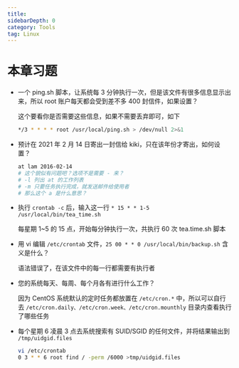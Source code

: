 ```yaml
---
title: 
sidebarDepth: 0 
category: Tools 
tag: Linux
---
```

# 本章习题

- 一个 ping.sh 脚本，让系统每 3 分钟执行一次，但是该文件有很多信息显示出来，所以 root 账户每天都会受到差不多 400 封信件，如果设置？

  这个要看你是否需要这些信息，如果不需要丢弃即可，如下

  ```bash
  */3 * * * * root /usr/local/ping.sh > /dev/null 2>&1
  ```

- 预计在 2021 年 2 月 14 日寄出一封信给 kiki，只在该年份才寄出，如何设置？

  ```bash
  at lam 2016-02-14
  # 这个貌似有问题吧？选项不是需要 - 来？
  # -l 列出 at 的工作列表
  # -m 只要任务执行完成，就发送邮件给使用者
  # 那么这个 a 是什么意思？
  ```

- 执行 `crontab -c` 后，输入这一行 `* 15 * * 1-5 /usr/local/bin/tea_time.sh`

  每星期 1~5 的 15 点，开始每分钟执行一次，共执行 60 次 tea.time.sh 脚本

- 用 vi 编辑 `/etc/crontab` 文件，`25 00 * * 0 /usr/local/bin/backup.sh` 含义是什么？

  语法错误了，在该文件中的每一行都需要有执行者

- 您的系统每天、每周、每个月各有进行什么工作？

  因为 CentOS 系统默认的定时任务都放置在 `/etc/cron.*` 中，所以可以自行去 `/etc/cron.daily、/etc/cron.week、/etc/cron.mounthly` 目录内查看执行了哪些任务

- 每个星期 6 凌晨  3 点去系统搜索有  SUID/SGID 的任何文件，并将结果输出到 `/tmp/uidgid.files`

  ```bash
  vi /etc/crontab
  0 3 * * 6 root find / -perm /6000 >tmp/uidgid.files
  ```

  